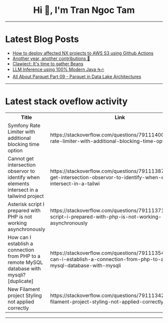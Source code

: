 <h1 align="center">Hi 👋, I'm Tran Ngoc Tam</h1>

---

# Latest Blog Posts 
<!-- BLOG-POST-LIST:START -->
- [How to deploy affected NX projects to AWS S3 using Github Actions](https://dev.to/lucasmelo/how-to-deploy-affected-nx-projects-to-aws-s3-using-github-actions-1f70)
- [Another year, another contributions 🎃](https://dev.to/thomasbnt/another-year-another-contributions-371i)
- [Clawject: It&#39;s time to gather Beans](https://dev.to/artem1458/clawject-its-time-to-gather-beans-2idl)
- [LLM Inference using 100% Modern Java ☕️🔥](https://dev.to/stephanj/llm-inference-using-100-modern-java-30i2)
- [All About Parquet Part 09 - Parquet in Data Lake Architectures](https://dev.to/alexmercedcoder/all-about-parquet-part-09-parquet-in-data-lake-architectures-5664)
<!-- BLOG-POST-LIST:END -->

---

# Latest stack oveflow activity
<table>
  <tr><th>Title</th><th>Link</th></tr>
  <!-- STACKOVERFLOW:START --><tr><td>Symfony Rate Limiter with additional blocking time option</td><td>https://stackoverflow.com/questions/79111400/symfony-rate-limiter-with-additional-blocking-time-option</td></tr><tr><td>Cannot get intersection observor to identify when elements intersect in a tailwind project</td><td>https://stackoverflow.com/questions/79111387/cannot-get-intersection-observor-to-identify-when-elements-intersect-in-a-tailwi</td></tr><tr><td>Asterisk script I prepared with PHP is not working asynchronously</td><td>https://stackoverflow.com/questions/79111371/asterisk-script-i-prepared-with-php-is-not-working-asynchronously</td></tr><tr><td>How can I establish a connection from PHP to a remote MySQL database with mysqli? [duplicate]</td><td>https://stackoverflow.com/questions/79111354/how-can-i-establish-a-connection-from-php-to-a-remote-mysql-database-with-mysqli</td></tr><tr><td>New Filament project Styling not applied correctly</td><td>https://stackoverflow.com/questions/79111342/new-filament-project-styling-not-applied-correctly</td></tr><!-- STACKOVERFLOW:END -->
</table>

---


